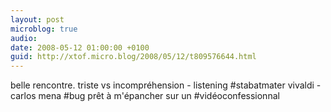 ```yaml
---
layout: post
microblog: true
audio: 
date: 2008-05-12 01:00:00 +0100
guid: http://xtof.micro.blog/2008/05/12/t809576644.html
---
```

belle rencontre.  triste vs incompréhension - listening #stabatmater vivaldi - carlos mena #bug prêt à m'épancher sur un #vidéoconfessionnal
